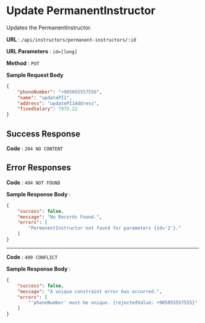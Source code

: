 # Update PermanentInstructor

Updates the PermanentInstructor.

**URL** : `/api/instructors/permanent-instructors/:id`

**URL Parameters** : `id=[long]`

**Method** : `PUT`

**Sample Request Body**

```json
{
    "phoneNumber": "+905055557556",
    "name": "updatePI1",
    "address": "updatePI1Address",
    "fixedSalary": 7975.22
}
```

## Success Response

**Code** : `204 NO CONTENT`

## Error Responses

**Code** : `404 NOT FOUND`

**Sample Response Body** : 
```json
{
    "success": false,
    "message": "No Records Found.",
    "errors": [
        "PermanentInstructor not found for parameters {id='2'}."
    ]
}
```

----

**Code** : `409 CONFLICT`

**Sample Response Body** : 
```json
{
    "success": false,
    "message": "A unique constraint error has occurred.",
    "errors": [
        "'phoneNumber' must be unique. {rejectedValue: +905055557555}"
    ]
}
```

